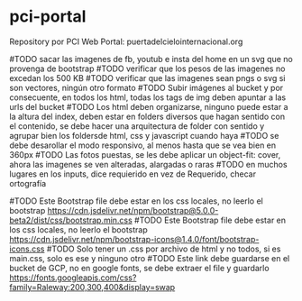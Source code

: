 # pci-portal
Repository por PCI Web Portal: puertadelcielointernacional.org

#TODO sacar las imagenes de fb, youtub e insta del home en un svg que no provenga de bootstrap
#TODO verificar que los pesos de las imagenes no excedan los 500 KB
#TODO verificar que las imagenes sean pngs o svg si son vectores, ningún otro formato
#TODO Subir imágenes al bucket y por consecuente, en todos los html, todas los tags de img deben apuntar a las urls del bucket
#TODO Los html deben organizarse, ninguno puede estar a la altura del index, deben estar en folders diversos que hagan sentido con el contenido, se debe hacer una arquitectura de folder con sentido y agrupar bien los foldersde html, css y javascript cuando haya
#TODO se debe desarollar el modo responsivo, al menos hasta que se vea bien en 360px
#TODO Las fotos puestas, se les debe aplicar un object-fit: cover, ahora las imagenes se ven alteradas, alargadas o raras
#TODO en muchos lugares en los inputs, dice requierido en vez de Requerido, checar ortografía

#TODO Este Bootstrap file debe estar en los css locales, no leerlo el bootstrap https://cdn.jsdelivr.net/npm/bootstrap@5.0.0-beta2/dist/css/bootstrap.min.css
#TODO Este Bootstrap file debe estar en los css locales, no leerlo el bootstrap https://cdn.jsdelivr.net/npm/bootstrap-icons@1.4.0/font/bootstrap-icons.css
#TODO Solo tener un .css por archivo de html y no todos, si es main.css, solo es ese y ninguno otro
#TODO Este link debe guardarse en el bucket de GCP, no en google fonts, se debe extraer el file y guardarlo https://fonts.googleapis.com/css?family=Raleway:200,300,400&display=swap
